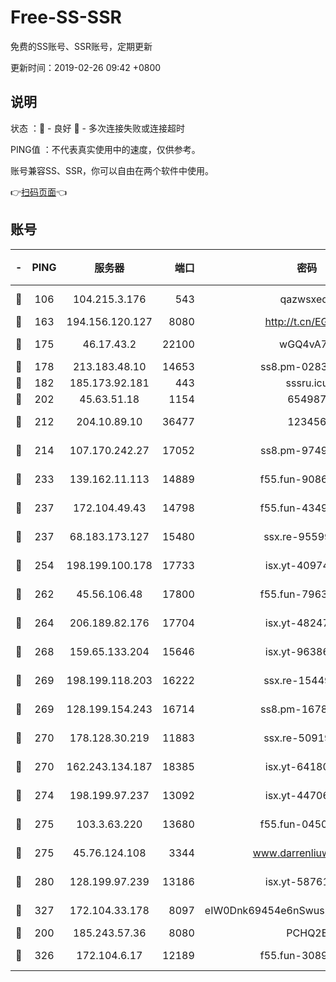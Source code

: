 # Free-SS-SSR

免费的SS账号、SSR账号，定期更新

更新时间：2019-02-26 09:42 +0800

## 说明

状态     ：🙂 - 良好 🙁 - 多次连接失败或连接超时

PING值   ：不代表真实使用中的速度，仅供参考。

账号兼容SS、SSR，你可以自由在两个软件中使用。

👉[扫码页面](https://liesauer.github.io/free-ss-ssr.github.io/)👈

## 账号

|-|PING|服务器|端口|密码|加密方式|区域|
|:----:|:----:|:-----:|-----:|:----:|:----:|:----:|
|🙂|106|104.215.3.176|543|qazwsxedc|aes-256-gcm|JP|
|🙂|163|194.156.120.127|8080|http://t.cn/EGJIyrl|rc4-md5|RU|
|🙂|175|46.17.43.2|22100|wGQ4vA7D|aes-256-gcm|RU|
|🙂|178|213.183.48.10|14653|ss8.pm-02834105|rc4-md5|RU|
|🙂|182|185.173.92.181|443|sssru.icu|rc4-md5|RU|
|🙂|202|45.63.51.18|1154|654987|chacha20|US|
|🙂|212|204.10.89.10|36477|123456|aes-256-cfb|US|
|🙂|214|107.170.242.27|17052|ss8.pm-97495398|aes-256-cfb|US|
|🙂|233|139.162.11.113|14889|f55.fun-90867001|aes-256-cfb|SG|
|🙂|237|172.104.49.43|14798|f55.fun-43493243|aes-256-cfb|SG|
|🙂|237|68.183.173.127|15480|ssx.re-95599154|aes-256-cfb|US|
|🙂|254|198.199.100.178|17733|isx.yt-40974898|aes-256-cfb|US|
|🙂|262|45.56.106.48|17800|f55.fun-79636491|aes-256-cfb|US|
|🙂|264|206.189.82.176|17704|isx.yt-48247850|aes-256-cfb|SG|
|🙂|268|159.65.133.204|15646|isx.yt-96386254|aes-256-cfb|SG|
|🙂|269|198.199.118.203|16222|ssx.re-15449751|aes-256-cfb|US|
|🙂|269|128.199.154.243|16714|ss8.pm-16780170|aes-256-cfb|SG|
|🙂|270|178.128.30.219|11883|ssx.re-50919809|aes-256-cfb|SG|
|🙂|270|162.243.134.187|18385|isx.yt-64180950|aes-256-cfb|US|
|🙂|274|198.199.97.237|13092|isx.yt-44706124|aes-256-cfb|US|
|🙂|275|103.3.63.220|13680|f55.fun-04505509|aes-256-cfb|SG|
|🙂|275|45.76.124.108|3344|www.darrenliuwei.com|aes-256-cfb|AU|
|🙂|280|128.199.97.239|13186|isx.yt-58761687|aes-256-cfb|SG|
|🙂|327|172.104.33.178|8097|eIW0Dnk69454e6nSwuspv9DmS201tQ0D|aes-256-cfb|SG|
|🙂|200|185.243.57.36|8080|PCHQ2E|rc4-md5|US|
|🙂|326|172.104.6.17|12189|f55.fun-30895721|aes-256-cfb|US|
